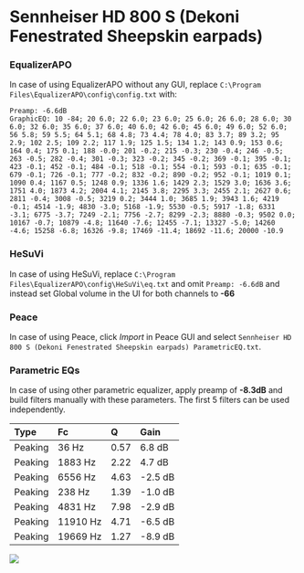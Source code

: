 # Sennheiser HD 800 S (Dekoni Fenestrated Sheepskin earpads)

### EqualizerAPO
In case of using EqualizerAPO without any GUI, replace `C:\Program Files\EqualizerAPO\config\config.txt`
with:
```
Preamp: -6.6dB
GraphicEQ: 10 -84; 20 6.0; 22 6.0; 23 6.0; 25 6.0; 26 6.0; 28 6.0; 30 6.0; 32 6.0; 35 6.0; 37 6.0; 40 6.0; 42 6.0; 45 6.0; 49 6.0; 52 6.0; 56 5.8; 59 5.5; 64 5.1; 68 4.8; 73 4.4; 78 4.0; 83 3.7; 89 3.2; 95 2.9; 102 2.5; 109 2.2; 117 1.9; 125 1.5; 134 1.2; 143 0.9; 153 0.6; 164 0.4; 175 0.1; 188 -0.0; 201 -0.2; 215 -0.3; 230 -0.4; 246 -0.5; 263 -0.5; 282 -0.4; 301 -0.3; 323 -0.2; 345 -0.2; 369 -0.1; 395 -0.1; 423 -0.1; 452 -0.1; 484 -0.1; 518 -0.1; 554 -0.1; 593 -0.1; 635 -0.1; 679 -0.1; 726 -0.1; 777 -0.2; 832 -0.2; 890 -0.2; 952 -0.1; 1019 0.1; 1090 0.4; 1167 0.5; 1248 0.9; 1336 1.6; 1429 2.3; 1529 3.0; 1636 3.6; 1751 4.0; 1873 4.2; 2004 4.1; 2145 3.8; 2295 3.3; 2455 2.1; 2627 0.6; 2811 -0.4; 3008 -0.5; 3219 0.2; 3444 1.0; 3685 1.9; 3943 1.6; 4219 -0.1; 4514 -1.9; 4830 -3.0; 5168 -1.9; 5530 -0.5; 5917 -1.8; 6331 -3.1; 6775 -3.7; 7249 -2.1; 7756 -2.7; 8299 -2.3; 8880 -0.3; 9502 0.0; 10167 -0.7; 10879 -4.8; 11640 -7.6; 12455 -7.1; 13327 -5.0; 14260 -4.6; 15258 -6.8; 16326 -9.8; 17469 -11.4; 18692 -11.6; 20000 -10.9
```

### HeSuVi
In case of using HeSuVi, replace `C:\Program Files\EqualizerAPO\config\HeSuVi\eq.txt` and omit `Preamp:
-6.6dB` and instead set Global volume in the UI for both channels to **-66**

### Peace
In case of using Peace, click *Import* in Peace GUI and select `Sennheiser HD 800 S (Dekoni Fenestrated Sheepskin earpads) ParametricEQ.txt`.

### Parametric EQs
In case of using other parametric equalizer, apply preamp of **-8.3dB** and build filters manually with
these parameters. The first 5 filters can be used independently.

| Type    | Fc       |    Q | Gain    |
|:--------|:---------|:-----|:--------|
| Peaking | 36 Hz    | 0.57 | 6.8 dB  |
| Peaking | 1883 Hz  | 2.22 | 4.7 dB  |
| Peaking | 6556 Hz  | 4.63 | -2.5 dB |
| Peaking | 238 Hz   | 1.39 | -1.0 dB |
| Peaking | 4831 Hz  | 7.98 | -2.9 dB |
| Peaking | 11910 Hz | 4.71 | -6.5 dB |
| Peaking | 19669 Hz | 1.27 | -8.9 dB |

![](https://raw.githubusercontent.com/jaakkopasanen/AutoEq/master/results/oratory1990/harman_over-ear_2018/Sennheiser%20HD%20800%20S%20(Dekoni%20Fenestrated%20Sheepskin%20earpads)/Sennheiser%20HD%20800%20S%20(Dekoni%20Fenestrated%20Sheepskin%20earpads).png)